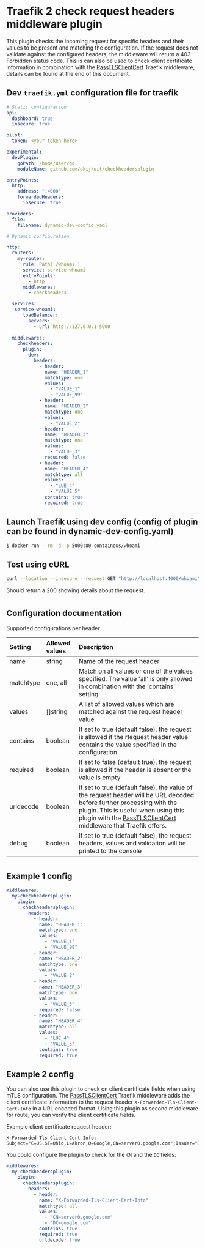 # Traefik 2 check request headers middleware plugin

This plugin checks the incoming request for specific headers and their values to be present and matching the configuration. If the request does not validate against the configured headers, the middleware will return a 403 Forbidden status code. This is can also be used to check client certificate information in combination with the [PassTLSClientCert](https://doc.traefik.io/traefik/middlewares/passtlsclientcert/) Traefik middleware, details can be found at the end of this document.

## Dev `traefik.yml` configuration file for traefik

```yaml
# Static configuration
api:
  dashboard: true
  insecure: true

pilot:
  token: <your-token-here>

experimental:
  devPlugin:
    goPath: /home/user/go
    moduleName: github.com/dkijkuit/checkheadersplugin

entryPoints:
  http:
    address: ":4000"
    forwardedHeaders:
      insecure: true

providers:
  file:
    filename: dynamic-dev-config.yaml

```

```yaml
# Dynamic configuration

http:
  routers:
    my-router:
      rule: Path(`/whoami`)
      service: service-whoami
      entryPoints:
        - http
      middlewares:
        - checkheaders

  services:
   service-whoami:
      loadBalancer:
        servers:
          - url: http://127.0.0.1:5000
  
  middlewares:
    checkheaders:
      plugin:
        dev:
          headers:
            - header:
              name: "HEADER_1"
              matchtype: one
              values: 
                - "VALUE_1"
                - "VALUE_99"
            - header:
              name: "HEADER_2"
              matchtype: one
              values: 
                - "VALUE_2"
            - header:
              name: "HEADER_3"
              matchtype: one
              values: 
                - "VALUE_3"
              required: false
            - header:
              name: "HEADER_4"
              matchtype: all
              values: 
                - "LUE_4"
                - "VALUE_5"
              contains: true
              required: true
```

## Launch Traefik using dev config (config of plugin can be found in dynamic-dev-config.yaml)
```bash
$ docker run --rm -d -p 5000:80 containous/whoami
```

## Test using cURL
```bash
curl --location --insecure --request GET "http://localhost:4000/whoami" --header "HEADER_1: VALUE_99" --header "HEADER_2: VALUE_2" --header "HEADER_3: VALUE_3" --header "HEADER_4: VALUE_X_and_VALUE_4_and_VALUE_5_AND_6" 
```

Should return a 200 showing details about the request.

#
## Configuration documentation

Supported configurations per header

| Setting   | Allowed values | Description |
| :--       | :--            | :--         |
| name      | string   | Name of the request header |
| matchtype | one, all | Match on all values or one of the values specified. The value 'all' is only allowed in combination with the 'contains' setting.|
| values    | []string | A list of allowed values which are matched against the request header value|
| contains  | boolean  | If set to true (default false), the request is allowed if the rtequest header value contains the value specified in the configuration |
| required  | boolean  | If set to false (default true), the request is allowed if the header is absent or the value is empty|
| urldecode | boolean  | If set to true (default false), the value of the request header will be URL decoded before further processing with the plugin. This is useful when using this plugin with the [PassTLSClientCert](https://doc.traefik.io/traefik/middlewares/passtlsclientcert/) middleware that Traefik offers.
| debug     | boolean  | If set to true (default false), the request headers, values and validation will be printed to the console|

#
## Example 1 config
```yaml
middlewares:
  my-checkheadersplugin:
    plugin:
      checkheadersplugin:
        headers:
          - header:
            name: "HEADER_1"
            matchtype: one
            values: 
              - "VALUE_1"
              - "VALUE_99"
          - header:
            name: "HEADER_2"
            matchtype: one
            values: 
              - "VALUE_2"
          - header:
            name: "HEADER_3"
            matchtype: one
            values: 
              - "VALUE_3"
            required: false
          - header:
            name: "HEADER_4"
            matchtype: all
            values: 
              - "LUE_4"
              - "VALUE_5"
            contains: true
            required: true
```

## Example 2 config
You can also use this plugin to check on client certificate fields when using mTLS configuration. The [PassTLSClientCert](https://doc.traefik.io/traefik/middlewares/passtlsclientcert/) Traefik middleware adds the client certificate information to the request header `X-Forwarded-Tls-Client-Cert-Info` in a URL encoded format. Using this plugin as second middleware for route, you can verify the client certificate fields.

Example client certificate request header:
```http
X-Forwarded-Tls-Client-Cert-Info: Subject="C=US,ST=Ohio,L=Akron,O=Google,CN=server0.google.com";Issuer="DC=us,DC=google.com,DC=com,CN=GoogleRootCA";NB="1687386830";NA="1750458830";SAN="server0.google.com"
```

You could configure the plugin to check for the `CN` and the `DC` fields:
```yaml
middlewares:
  my-checkheadersplugin:
    plugin:
      checkheadersplugin:
        headers:
          - header:
            name: "X-Forwarded-Tls-Client-Cert-Info"
            matchtype: all
            values: 
              - "CN=server0.google.com"
              - "DC=google.com"
            contains: true
            required: true
            urldecode: true
```


